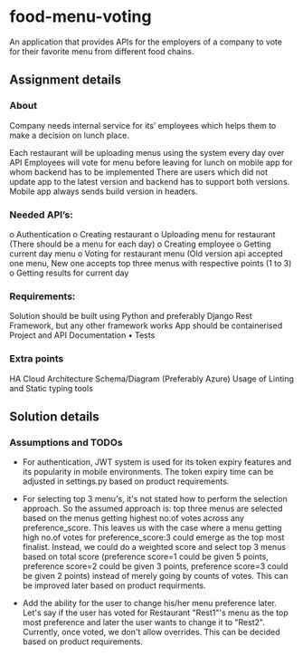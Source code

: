 # food-menu-voting

An application that provides APIs for the employers of a company to vote for their favorite menu from different food chains.

## Assignment details

### About

Company needs internal service for its’ employees which helps them to make a decision
on lunch place.

Each restaurant will be uploading menus using the system every day over API
Employees will vote for menu before leaving for lunch on mobile app for whom backend has to be implemented
There are users which did not update app to the latest version and backend has to support both versions.
Mobile app always sends build version in headers.

### Needed API’s:

o Authentication
o Creating restaurant
o Uploading menu for restaurant (There should be a menu for each day)
o Creating employee
o Getting current day menu
o Voting for restaurant menu (Old version api accepted one menu, New one accepts top three menus with respective points (1 to 3)
o Getting results for current day

### Requirements:

Solution should be built using Python and preferably Django Rest Framework, but any other framework works
App should be containerised
Project and API Documentation
• Tests

### Extra points

HA Cloud Architecture Schema/Diagram (Preferably Azure)
Usage of Linting and Static typing tools

## Solution details

### Assumptions and TODOs

- For authentication, JWT system is used for its token expiry features and its popularity in mobile environments. The token expiry time can be adjusted in settings.py based on product requirements.

- For selecting top 3 menu's, it's not stated how to perform the selection approach. So the assumed approach is: top three menus are selected based on the menus getting highest no.of votes across any preference_score. This leaves us with the case where a menu getting high no.of votes for preference_score:3 could emerge as the top most finalist. Instead, we could do a weighted score and select top 3 menus based on total score (preference score=1 could be given 5 points, preference score=2 could be given 3 points, preference score=3 could be given 2 points) instead of merely going by counts of votes. This can be improved later based on product requirments.

- Add the ability for the user to change his/her menu preference later. Let's say if the user has voted for Restaurant "Rest1"'s menu as the top most preference and later the user wants to change it to "Rest2". Currently, once voted, we don't allow overrides. This can be decided based on product requirements.
